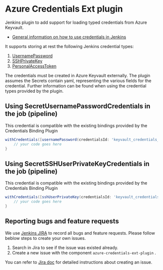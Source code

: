 # Azure Credentials Ext plugin

Jenkins plugin to add support for loading typed credentials from Azure Keyvault.

* [General information on how to use credentials in Jenkins](https://wiki.jenkins-ci.org/display/JENKINS/Credentials+Plugin)

It supports storing at rest the following Jenkins credential types:

1. [UsernamePassword](https://plugins.jenkins.io/credentials/)
1. [SSHPrivateKey](https://plugins.jenkins.io/ssh-credentials/)
1. [PersonalAccessToken](https://plugins.jenkins.io/gitlab-branch-source/)

The credentials must be created in Azure Keyvault externally. The plugin assumes the Secrets 
contain yaml, representing the various fields for the credential. Further information
can be found when using the credential types provided by the plugin. 

## Using SecretUsernamePasswordCredentials in the job (pipeline)

This credential is compatible with the existing bindings provided by the Credentials Binding Plugin

```groovy
withCredentials([usernamePassword(credentialsId: 'keyvault_credentials_id', usernameVariable: 'username', passwordVariable: 'password')]) {
    // your code goes here
}
```

## Using SecretSSHUserPrivateKeyCredentials in the job (pipeline)

This credential is compatible with the existing bindings provided by the Credentials Binding Plugin

```groovy
withCredentials([sshUserPrivateKey(credentialsId: 'keyvault_credentials_id', usernameVariable: 'username', keyFileVariable: 'keyfile')]) {
    // your code goes here
}
```


## Reporting bugs and feature requests

We use [Jenkins JIRA](https://issues.jenkins-ci.org/) to record all bugs and feature requests. Please follow beblow steps to create your own issues.

1. Search in Jira to see if the issue was existed already.
2. Create a new issue with the component `azure-credentials-ext-plugin` .

You can refer to [Jira doc](https://confluence.atlassian.com/jiracoreserver/creating-issues-and-sub-tasks-939937904.html#Creatingissuesandsub-tasks-Creatinganissue) for detailed instructions about creating an issue.